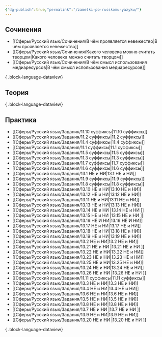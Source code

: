 ```yaml
---
{"dg-publish":true,"permalink":"/zametki-po-russkomu-yazyku/"}
---
```


## Сочинения 
- [[Сферы/Русский язык/Сочинения/В чём проявляется невежество\|В чём проявляется невежество]]
- [[Сферы/Русский язык/Сочинения/Какого человека можно считать творцом\|Какого человека можно считать творцом]]
- [[Сферы/Русский язык/Сочинения/В чём смысл использования медиаресурсов\|В чём смысл использования медиаресурсов]]

{ .block-language-dataview}
## Теория

{ .block-language-dataview}
## Практика
- [[Сферы/Русский язык/Задания/11.10 суффиксы\|11.10 суффиксы]]
- [[Сферы/Русский язык/Задания/11.2 суффиксы\|11.2 суффиксы]]
- [[Сферы/Русский язык/Задания/11.4 суффиксы\|11.4 суффиксы]]
- [[Сферы/Русский язык/Задания/11.1 суффиксы\|11.1 суффиксы]]
- [[Сферы/Русский язык/Задания/11.5 суффиксы\|11.5 суффиксы]]
- [[Сферы/Русский язык/Задания/11.3 суффиксы\|11.3 суффиксы]]
- [[Сферы/Русский язык/Задания/11.7 суффиксы\|11.7 суффиксы]]
- [[Сферы/Русский язык/Задания/11.6 суффиксы\|11.6 суффиксы]]
- [[Сферы/Русский язык/Задания/13.1 НЕ и НИ\|13.1 НЕ и НИ]]
- [[Сферы/Русский язык/Задания/11.9 суффиксы\|11.9 суффиксы]]
- [[Сферы/Русский язык/Задания/11.8 суффиксы\|11.8 суффиксы]]
- [[Сферы/Русский язык/Задания/13.10 НЕ и НИ\|13.10 НЕ и НИ]]
- [[Сферы/Русский язык/Задания/13.12 НЕ и НИ\|13.12 НЕ и НИ]]
- [[Сферы/Русский язык/Задания/13.11 НЕ и НИ\|13.11 НЕ и НИ]]
- [[Сферы/Русский язык/Задания/13.13 НЕ и НИ\|13.13 НЕ и НИ]]
- [[Сферы/Русский язык/Задания/13.14 НЕ и НИ \|13.14 НЕ и НИ ]]
- [[Сферы/Русский язык/Задания/13.15 НЕ и НИ \|13.15 НЕ и НИ ]]
- [[Сферы/Русский язык/Задания/13.16 НЕ И НИ\|13.16 НЕ И НИ]]
- [[Сферы/Русский язык/Задания/13.17 НЕ и НИ\|13.17 НЕ и НИ]]
- [[Сферы/Русский язык/Задания/13.18 НЕ и НИ\|13.18 НЕ и НИ]]
- [[Сферы/Русский язык/Задания/13.19 НЕ и НИ\|13.19 НЕ и НИ]]
- [[Сферы/Русский язык/Задания/13.2 НЕ и НИ\|13.2 НЕ и НИ]]
- [[Сферы/Русский язык/Задания/13.21 НЕ и НИ \|13.21 НЕ и НИ ]]
- [[Сферы/Русский язык/Задания/13.22 НЕ и НИ\|13.22 НЕ и НИ]]
- [[Сферы/Русский язык/Задания/13.23 НЕ и НИ\|13.23 НЕ и НИ]]
- [[Сферы/Русский язык/Задания/13.25 НЕ и НИ\|13.25 НЕ и НИ]]
- [[Сферы/Русский язык/Задания/13.24 НЕ и НИ\|13.24 НЕ и НИ]]
- [[Сферы/Русский язык/Задания/13.26 НЕ и НИ \|13.26 НЕ и НИ ]]
- [[Сферы/Русский язык/Задания/11.11 суффиксы\|11.11 суффиксы]]
- [[Сферы/Русский язык/Задания/13.3 НЕ и НИ\|13.3 НЕ и НИ]]
- [[Сферы/Русский язык/Задания/13.4 НЕ и НИ\|13.4 НЕ и НИ]]
- [[Сферы/Русский язык/Задания/13.6 НЕ и НИ\|13.6 НЕ и НИ]]
- [[Сферы/Русский язык/Задания/13.5 НЕ и НИ\|13.5 НЕ и НИ]]
- [[Сферы/Русский язык/Задания/13.8 НЕ и НИ\|13.8 НЕ и НИ]]
- [[Сферы/Русский язык/Задания/13.7 НЕ и НИ \|13.7 НЕ и НИ ]]
- [[Сферы/Русский язык/Задания/13.9 НЕ и НИ\|13.9 НЕ и НИ]]
- [[Сферы/Русский язык/Задания/13.20 НЕ и НИ \|13.20 НЕ и НИ ]]

{ .block-language-dataview}